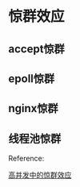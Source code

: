 # 惊群效应

## accept惊群

## epoll惊群

## nginx惊群

## 线程池惊群



Reference:

[高并发中的惊群效应](https://blog.csdn.net/second60/article/details/81252106)